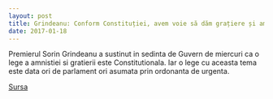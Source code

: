 ```yaml
---
layout: post
title: Grindeanu: Conform Constituției, avem voie să dăm grațiere și amnistie? Da, deci nu sunt impotriva legii
date: 2017-01-18
---
```


Premierul Sorin Grindeanu a sustinut in sedinta de Guvern de miercuri ca o lege a amnistiei si gratierii este Constitutionala. Iar o lege cu aceasta tema este data ori de parlament ori asumata prin ordonanta de urgenta. 

[Sursa]( http://www.agerpres.ro/politica/2017/01/18/grindeanu-conform-constitutiei-avem-voie-sa-dam-gratiere-si-amnistie-da-deci-nu-sunt-impotriva-legii-11-38-43)
